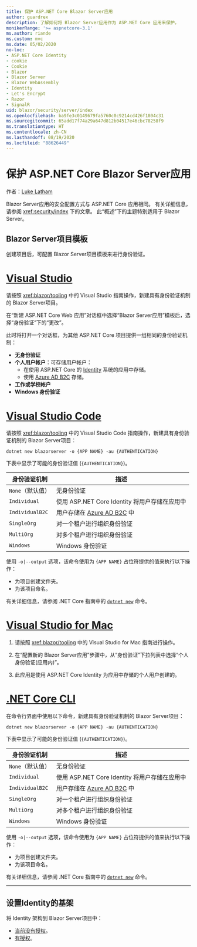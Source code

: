 ```yaml
---
title: 保护 ASP.NET Core Blazor Server应用
author: guardrex
description: 了解如何将 Blazor Server应用作为 ASP.NET Core 应用来保护。
monikerRange: '>= aspnetcore-3.1'
ms.author: riande
ms.custom: mvc
ms.date: 05/02/2020
no-loc:
- ASP.NET Core Identity
- cookie
- Cookie
- Blazor
- Blazor Server
- Blazor WebAssembly
- Identity
- Let's Encrypt
- Razor
- SignalR
uid: blazor/security/server/index
ms.openlocfilehash: ba9fe3c0149679fa5760c0c9214cd426f1804c31
ms.sourcegitcommit: 65add17f74a29a647d812b04517e46cbc78258f9
ms.translationtype: HT
ms.contentlocale: zh-CN
ms.lasthandoff: 08/19/2020
ms.locfileid: "88626449"
---
```

# <a name="secure-aspnet-core-no-locblazor-server-apps"></a>保护 ASP.NET Core Blazor Server应用

作者：[Luke Latham](https://github.com/guardrex)

Blazor Server应用的安全配置方式与 ASP.NET Core 应用相同。 有关详细信息，请参阅 <xref:security/index> 下的文章。 此“概述”下的主题特别适用于 Blazor Server。 

## <a name="no-locblazor-server-project-template"></a>Blazor Server项目模板

创建项目后，可配置 Blazor Server项目模板来进行身份验证。

# <a name="visual-studio"></a>[Visual Studio](#tab/visual-studio)

请按照 <xref:blazor/tooling> 中的 Visual Studio 指南操作，新建具有身份验证机制的 Blazor Server项目。

在“新建 ASP.NET Core Web 应用”对话框中选择“Blazor Server应用”模板后，选择“身份验证”下的“更改”。

此时将打开一个对话框，为其他 ASP.NET Core 项目提供一组相同的身份验证机制：

* **无身份验证**
* **个人用户帐户**：可存储用户帐户：
  * 在使用 ASP.NET Core 的 [Identity](xref:security/authentication/identity) 系统的应用中存储。
  * 使用 [Azure AD B2C](xref:security/authentication/azure-ad-b2c) 存储。
* **工作或学校帐户**
* **Windows 身份验证**

# <a name="visual-studio-code"></a>[Visual Studio Code](#tab/visual-studio-code)

请按照 <xref:blazor/tooling> 中的 Visual Studio Code 指南操作，新建具有身份验证机制的 Blazor Server项目：

```dotnetcli
dotnet new blazorserver -o {APP NAME} -au {AUTHENTICATION}
```

下表中显示了可能的身份验证值 (`{AUTHENTICATION}`)。

| 身份验证机制 | 描述 |
| ------------------------ | ----------- |
| `None`（默认值）         | 无身份验证 |
| `Individual`             | 使用 ASP.NET Core Identity 将用户存储在应用中 |
| `IndividualB2C`          | 用户存储在 [Azure AD B2C](xref:security/authentication/azure-ad-b2c) 中 |
| `SingleOrg`              | 对一个租户进行组织身份验证 |
| `MultiOrg`               | 对多个租户进行组织身份验证 |
| `Windows`                | Windows 身份验证 |

使用 `-o|--output` 选项，该命令使用为 `{APP NAME}` 占位符提供的值来执行以下操作：

* 为项目创建文件夹。
* 为该项目命名。

有关详细信息，请参阅 .NET Core 指南中的 [`dotnet new`](/dotnet/core/tools/dotnet-new) 命令。

# <a name="visual-studio-for-mac"></a>[Visual Studio for Mac](#tab/visual-studio-mac)

1. 请按照 <xref:blazor/tooling> 中的 Visual Studio for Mac 指南进行操作。

1. 在“配置新的 Blazor Server应用”步骤中，从“身份验证”下拉列表中选择“个人身份验证(应用内)”。

1. 此应用是使用 ASP.NET Core Identity 为应用中存储的个人用户创建的。

# <a name="net-core-cli"></a>[.NET Core CLI](#tab/netcore-cli/)

在命令行界面中使用以下命令，新建具有身份验证机制的 Blazor Server项目：

```dotnetcli
dotnet new blazorserver -o {APP NAME} -au {AUTHENTICATION}
```

下表中显示了可能的身份验证值 (`{AUTHENTICATION}`)。

| 身份验证机制 | 描述 |
| ------------------------ | ----------- |
| `None`（默认值）         | 无身份验证 |
| `Individual`             | 使用 ASP.NET Core Identity 将用户存储在应用中 |
| `IndividualB2C`          | 用户存储在 [Azure AD B2C](xref:security/authentication/azure-ad-b2c) 中 |
| `SingleOrg`              | 对一个租户进行组织身份验证 |
| `MultiOrg`               | 对多个租户进行组织身份验证 |
| `Windows`                | Windows 身份验证 |

使用 `-o|--output` 选项，该命令使用为 `{APP NAME}` 占位符提供的值来执行以下操作：

* 为项目创建文件夹。
* 为该项目命名。

有关详细信息，请参阅 .NET Core 指南中的 [`dotnet new`](/dotnet/core/tools/dotnet-new) 命令。

---

## <a name="scaffold-no-locidentity"></a>设置Identity的基架

将 Identity 架构到 Blazor Server项目中：

* [当前没有授权](xref:security/authentication/scaffold-identity#scaffold-identity-into-a-blazor-server-project-without-existing-authorization)。
* [有授权](xref:security/authentication/scaffold-identity#scaffold-identity-into-a-blazor-server-project-with-authorization)。
